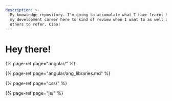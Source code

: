 ```yaml
---
description: >-
  My knowledge repository. I'm going to accumulate what I have learnt throughout
  my development career here to kind of review when I want to as well as for
  others to refer. Ciao!
---
```


# Hey there!

{% page-ref page="angular/" %}

{% page-ref page="angular/ang\_libraries.md" %}

{% page-ref page="css/" %}

{% page-ref page="js/" %}





